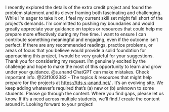 I recently explored the details of the extra credit project and found the problem statement and its clever framing both fascinating and challenging. While I’m eager to take it on, I feel my current skill set might fall short of the project’s demands. I’m committed to pushing my boundaries and would greatly appreciate your guidance on topics or resources that could help me prepare more effectively during my free time. I want to ensure I can contribute something meaningful and engaging, even if the outcome isn’t perfect. If there are any recommended readings, practice problems, or areas of focus that you believe would provide a solid foundation for approaching this project, I would be very grateful for your suggestions. Thank you for considering my request. I’m genuinely excited by the challenge and hope to make the most of this opportunity to learn and grow under your guidance. @s.anand ChatGPT can make mistakes. Check important info.
@23f1002382 - The topics & resources that might help prepare for the projects at https://tds.s-anand.net/ . It’s an evolving site. We keep adding whatever’s required that’s (a) new or (b) unknown to some students. Please go through the content. Where you find gaps, please let us know. If it’s a need across multiple students, we’ll find / create the content around it. Looking forward to your project!
